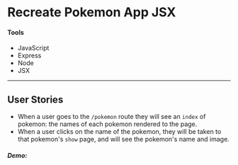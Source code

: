 # Recreate Pokemon App JSX

#### Tools

- JavaScript
- Express
- Node
- JSX

---

## User Stories

- When a user goes to the `/pokemon` route they will see an `index` of pokemon: the names of each pokemon rendered to the page.
- When a user clicks on the name of the pokemon, they will be taken to that pokemon's `show` page, and will see the pokemon's name and image.

##### Demo:

